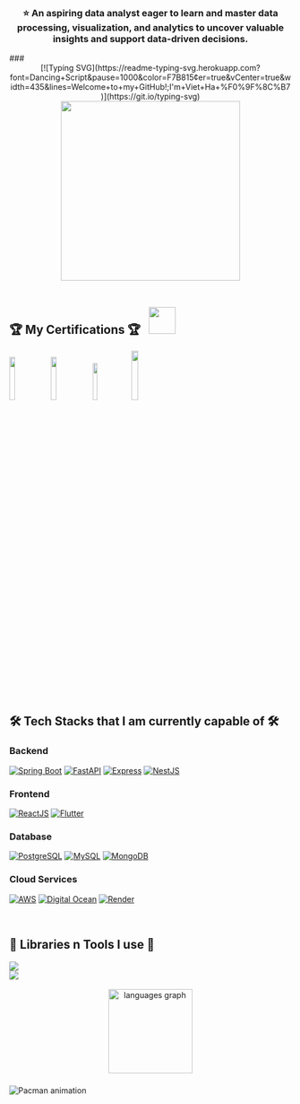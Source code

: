 ###
<div align="center">
  <h3>⭐️ An aspiring data analyst eager to learn and master data processing, visualization, and analytics to uncover valuable insights and support data-driven decisions.</h3>
</div>
###
<div align="center">
[![Typing SVG](https://readme-typing-svg.herokuapp.com?font=Dancing+Script&pause=1000&color=F7B815&center=true&vCenter=true&width=435&lines=Welcome+to+my+GitHub!;I'm+Viet+Ha+%F0%9F%8C%B7)](https://git.io/typing-svg)
</div>
  <div align="center">
  <img height="320" src="https://user-images.githubusercontent.com/74038190/221352975-94759904-aa4c-4032-a8ab-b546efb9c478.gif"/>
</div>
<br>

<h2>🏆 My Certifications 🏆 &nbsp; <a href="https://www.credly.com/users/doanvinhphu" style="display: inline-flex; align-items: center;"><img src="./credly-logo.svg" width="48px" style="margin-right: 16px;"></a></h2>
<p align="left">
  <a href="https://cp.certmetrics.com/amazon/en/public/verify/credential/f0c74e206357411bb05dff111de6452e"><img src="./aws-certified-solutions-architect-associate.png" width="14%"/></a>
  <a href="https://cp.certmetrics.com/amazon/en/public/verify/credential/46a217bc49934cd2a8b58ac56e28945e"><img src="./aws-certified-cloud-practitioner.png" width="14%"/></a>
  <a href="https://www.credly.com/badges/eb592b80-04e0-425b-a95d-4f2839348c92/public_url"><img src="./cloud-digital-leader-certification.png" width="13%"/></a>
  <a href="https://www.credly.com/badges/852a672b-6049-4b49-8a56-7e03b5d5cc35/public_url"><img src="./mongodb-associate-developer.7.png" width="15%"/></a>
</p>

<br>

<h2>🛠️ Tech Stacks that I am currently capable of 🛠️</h2>

### Backend
<p align="left">
  <a href="https://spring.io/projects/spring-boot"><img src="https://img.shields.io/badge/-Spring%20Boot-6DB33F?style=for-the-badge&logo=spring&logoColor=white" alt="Spring Boot"/></a>
  <a href="https://fastapi.tiangolo.com"><img src="https://img.shields.io/badge/FastAPI-005571?style=for-the-badge&logo=fastapi" alt="FastAPI"/></a>
  <a href="https://nestjs.com/"><img src="https://img.shields.io/badge/Express%20js-000000?style=for-the-badge&logo=express&logoColor=white" alt="Express"/></a>
  <a href="https://nestjs.com/"><img src="https://img.shields.io/badge/-NestJS-E0234E?style=for-the-badge&logo=nestjs&logoColor=white" alt="NestJS"/></a>
</p>

### Frontend
<p align="left">
  <a href="https://reactjs.org/"><img src="https://img.shields.io/badge/-ReactJS-61DAFB?style=for-the-badge&logo=react&logoColor=black" alt="ReactJS"/></a>
  <a href="https://flutter.dev/"><img src="https://img.shields.io/badge/-Flutter-02569B?style=for-the-badge&logo=flutter&logoColor=white" alt="Flutter"/></a>
</p>

### Database
<p align="left">
  <a href="https://www.postgresql.org/"><img src="https://img.shields.io/badge/-PostgreSQL-336791?style=for-the-badge&logo=postgresql&logoColor=white" alt="PostgreSQL"/></a>
  <a href="https://www.mysql.com/"><img src="https://img.shields.io/badge/-MySQL-4479A1?style=for-the-badge&logo=mysql&logoColor=white" alt="MySQL"/></a>
  <a href="https://www.mongodb.com/"><img src="https://img.shields.io/badge/-MongoDB-47A248?style=for-the-badge&logo=mongodb&logoColor=white" alt="MongoDB"/></a>
</p>

### Cloud Services
<p align="left">
  <a href="https://aws.amazon.com/"><img src="https://img.shields.io/badge/-AWS-232F3E?style=for-the-badge&logo=amazon-aws&logoColor=white" alt="AWS"/></a>
  <a href="https://www.digitalocean.com/"><img src="https://img.shields.io/badge/-Digital%20Ocean-0080FF?style=for-the-badge&logo=digitalocean&logoColor=white" alt="Digital Ocean"/></a>
  <a href="https://render.com/"><img src="https://img.shields.io/badge/-Render-46E3B7?style=for-the-badge&logo=render&logoColor=white" alt="Render"/></a>
</p>

<br>

<h2>🔧 Libraries n Tools I use 🔧</h2>
<div>
  <img src="https://skillicons.dev/icons?i=materialui,tailwindcss,maven,npm,yarn,prisma" /><br>
  <img src="https://skillicons.dev/icons?i=docker,vscode,idea,github,gitlab,postman" /><br>
</div>

<br>
<div align="center">
  <img src="https://github-readme-stats.vercel.app/api/top-langs?username=chuhaiphu&locale=en&hide_title=false&layout=compact&card_width=320&langs_count=5&theme=dracula&hide_border=false&order=2" height="150" alt="languages graph"  />
</div>

###
<img src="https://raw.githubusercontent.com/chuhaiphu/chuhaiphu/output/pacman-contribution-graph.svg" alt="Pacman animation" />
<br>
